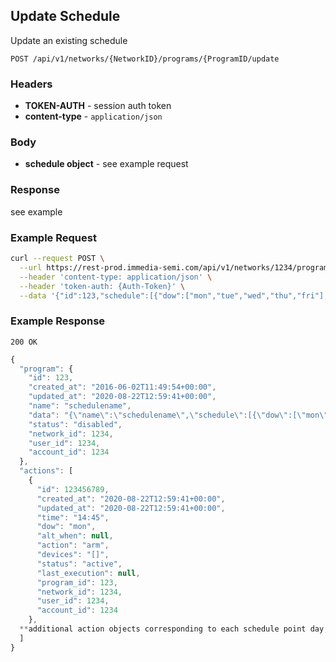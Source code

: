 ## Update Schedule

Update an existing schedule

`POST /api/v1/networks/{NetworkID}/programs/{ProgramID/update`

### Headers
- **TOKEN-AUTH** -  session auth token
- **content-type** - `application/json`

### Body
- **schedule object** - see example request

### Response
see example


### Example Request
```sh
curl --request POST \
  --url https://rest-prod.immedia-semi.com/api/v1/networks/1234/programs/123/update \
  --header 'content-type: application/json' \
  --header 'token-auth: {Auth-Token}' \
  --data '{"id":123,"schedule":[{"dow":["mon","tue","wed","thu","fri"],"devices":[],"time":"2020-08-09 14:45:00 +0000","action":"arm"},{"dow":["mon","tue","wed","thu","fri"],"devices":[],"time":"2016-06-02 21:00:00 +0000","action":"disarm"}],"name":"schedulename","format":"v1"}'
```


### Example Response
`200 OK`

```javascript
{
  "program": {
    "id": 123,
    "created_at": "2016-06-02T11:49:54+00:00",
    "updated_at": "2020-08-22T12:59:41+00:00",
    "name": "schedulename",
    "data": "{\"name\":\"schedulename\",\"schedule\":[{\"dow\":[\"mon\",\"tue\",\"wed\",\"thu\",\"fri\"],\"devices\":[],\"time\":\"2020-08-09 14:45:00 +0000\",\"action\":\"arm\"},{\"dow\":[\"mon\",\"tue\",\"wed\",\"thu\",\"fri\"],\"devices\":[],\"time\":\"2016-06-02 21:00:00 +0000\",\"action\":\"disarm\"}],\"format\":\"v1\"}",
    "status": "disabled",
    "network_id": 1234,
    "user_id": 1234,
    "account_id": 1234
  },
  "actions": [
    {
      "id": 123456789,
      "created_at": "2020-08-22T12:59:41+00:00",
      "updated_at": "2020-08-22T12:59:41+00:00",
      "time": "14:45",
      "dow": "mon",
      "alt_when": null,
      "action": "arm",
      "devices": "[]",
      "status": "active",
      "last_execution": null,
      "program_id": 123,
      "network_id": 1234,
      "user_id": 1234,
      "account_id": 1234
    },
  **additional action objects corresponding to each schedule point day, action, etc**
  ]
}
```
